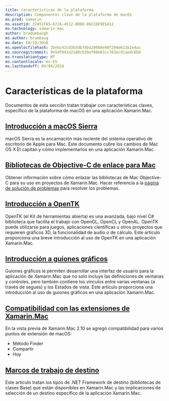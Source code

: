 ```yaml
---
title: Características de la plataforma
description: Componentes clave de la plataforma de macOS
ms.prod: xamarin
ms.assetid: 37451F65-672A-4512-8DDD-06CCDE9E5A12
ms.technology: xamarin-mac
author: bradumbaugh
ms.author: brumbaug
ms.date: 10/19/2016
ms.openlocfilehash: 2bebc42cd3b5db7dba20066e90f294e621b1e4ac
ms.sourcegitcommit: 945df041e2180cb20af08b83cc703ecd1aedc6b0
ms.translationtype: MT
ms.contentlocale: es-ES
ms.lasthandoff: 04/04/2018
---
```

# <a name="platform-features"></a>Características de la plataforma

Documentos de esta sección tratan trabajar con características claves, específico de la plataforma de macOS en una aplicación Xamarin.Mac.


## <a name="introduction-to-macos-sierramacplatformintroduction-to-macos-sierraindexmd"></a>[Introducción a macOS Sierra](~/mac/platform/introduction-to-macos-sierra/index.md)

macOS Sierra es la encarnación más reciente del sistema operativo de escritorio de Apple para Mac. Este documento cubre los cambios de Mac OS X El capitán y cómo implementarlos en una aplicación Xamarin.Mac.

## <a name="binding-objective-c-libraries-for-macbindingmd"></a>[Bibliotecas de Objective-C de enlace para Mac](binding.md)

Obtener información sobre cómo enlazar las bibliotecas de Mac Objective-C para su uso en proyectos de Xamarin.Mac.
Hacer referencia a la [página de solución de problemas](~/cross-platform/macios/binding/troubleshooting.md) para resolver los problemas.

## <a name="introduction-to-opentkmacplatformopentkmd"></a>[Introducción a OpenTK](~/mac/platform/opentk.md)

OpenTK (el Kit de herramientas abierta) es una avanzada, bajo nivel C# biblioteca que facilita el trabajo con OpenGL, OpenCL y OpenAL. OpenTK puede utilizarse para juegos, aplicaciones científicas u otros proyectos que requieren gráficos 3D, la funcionalidad de audio o de cálculo. Este artículo proporciona una breve introducción al uso de OpenTK en una aplicación Xamarin.Mac.


## <a name="introduction-to-storyboardsmacplatformstoryboardsindexmd"></a>[Introducción a guiones gráficos](~/mac/platform/storyboards/index.md)

Guiones gráficos le permiten desarrollar una interfaz de usuario para la aplicación de Xamarin.Mac que no solo incluye las definiciones de ventanas y controles, pero también contiene los vínculos entre varias ventanas (a través de segues) y los Estados de vista. Este artículo proporciona una introducción al uso de guiones gráficos en una aplicación Xamarin.Mac.

## <a name="xamarinmac-extension-supportmacplatformextensionsmd"></a>[Compatibilidad con las extensiones de Xamarin.Mac](~/mac/platform/extensions.md)

En la vista previa de Xamarin.Mac 2.10 se agregó compatibilidad para varios puntos de extensión de macOS:

- Método Finder
- Compartir
- Hoy

## <a name="target-frameworksmacplatformtarget-frameworkmd"></a>[Marcos de trabajo de destino](~/mac/platform/target-framework.md)

Este artículo tratan los tipos de .NET Framework de destino (bibliotecas de clases Base) que están disponibles en Xamarin.Mac y las implicaciones de selección de un destino específico de la aplicación Xamarin.Mac.
